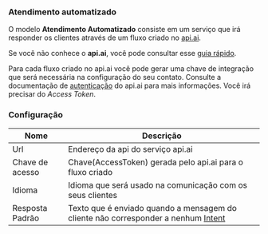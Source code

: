 ### Atendimento automatizado

O modelo **Atendimento Automatizado** consiste em um serviço que irá responder os clientes através de um fluxo criado no [api.ai](https://api.ai/).

Se você não conhece o **api.ai**, você pode consultar esse [guia rápido](https://docs.api.ai/v17/docs/apiai-in-2-minutes-1).

Para cada fluxo criado no api.ai você pode gerar uma chave de integração que será necessária na configuração do seu contato. Consulte a documentação de [autenticação](https://docs.api.ai/docs/authentication) do api.ai para mais informações. Você irá precisar do *Access Token*.

### Configuração

| Nome                | Descrição                                                                               |
|---------------------|-----------------------------------------------------------------------------------------|
| Url                 | Endereço da api do serviço api.ai                                                       |
| Chave de acesso     | Chave(AccessToken) gerada pelo api.ai para o fluxo criado                               |
| Idioma              | Idioma que será usado na comunicação com os seus clientes                               |
| Resposta Padrão     | Texto que é enviado quando a mensagem do cliente não corresponder a nenhum [Intent](https://docs.api.ai/docs/concept-intents)     |
